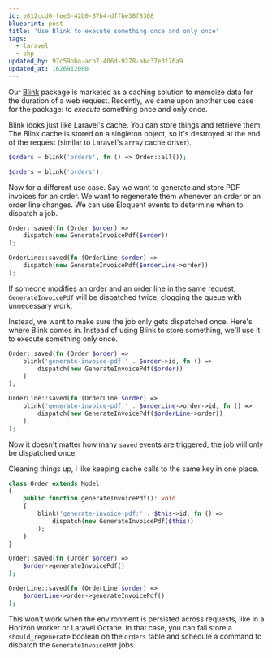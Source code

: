 ```yaml
---
id: e812ccd0-fee3-42b0-87b4-dffbe38f8308
blueprint: post
title: 'Use Blink to execute something once and only once'
tags:
  - laravel
  - php
updated_by: 97c59bba-acb7-406d-9278-abc37e3f76a9
updated_at: 1626912000
---
```

Our [Blink](https://github.com/spatie/laravel-blink) package is marketed as a caching solution to memoize data for the duration of a web request. Recently, we came upon another use case for the package: to _execute_ something once and only once.

<!--more-->

Blink looks just like Laravel's cache. You can store things and retrieve them. The Blink cache is stored on a singleton object, so it's destroyed at the end of the request (similar to Laravel's `array` cache driver).

```php
$orders = blink('orders', fn () => Order::all());

$orders = blink('orders');
```

Now for a different use case. Say we want to generate and store PDF invoices for an order. We want to regenerate them whenever an order or an order line changes. We can use Eloquent events to determine when to dispatch a job.

```php
Order::saved(fn (Order $order) =>
    dispatch(new GenerateInvoicePdf($order))
);

OrderLine::saved(fn (OrderLine $order) =>
    dispatch(new GenerateInvoicePdf($orderLine->order))
);
```

If someone modifies an order and an order line in the same request, `GenerateInvoicePdf` will be dispatched twice, clogging the queue with unnecessary work.

Instead, we want to make sure the job only gets dispatched once. Here's where Blink comes in. Instead of using Blink to store something, we'll use it to execute something only once.

```php
Order::saved(fn (Order $order) =>
    blink('generate-invoice-pdf:' . $order->id, fn () =>
        dispatch(new GenerateInvoicePdf($order))
    )
);

OrderLine::saved(fn (OrderLine $order) =>
    blink('generate-invoice-pdf:' . $orderLine->order->id, fn () =>
        dispatch(new GenerateInvoicePdf($orderLine->order))
    )
);
```

Now it doesn't matter how many `saved` events are triggered; the job will only be dispatched once.

Cleaning things up, I like keeping cache calls to the same key in one place.

```php
class Order extends Model
{
    public function generateInvoicePdf(): void
    {
        blink('generate-invoice-pdf:' . $this->id, fn () =>
            dispatch(new GenerateInvoicePdf($this))
        );
    }
}

Order::saved(fn (Order $order) =>
    $order->generateInvoicePdf()
);

OrderLine::saved(fn (OrderLine $order) =>
    $orderLine->order->generateInvoicePdf()
);
```

This won't work when the environment is persisted across requests, like in a Horizon worker or Laravel Octane. In that case, you can fall store a `should_regenerate` boolean on the `orders` table and schedule a command to dispatch the `GenerateInvoicePdf` jobs.
